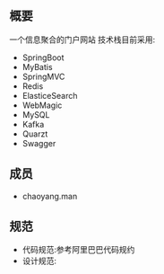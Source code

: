## 概要

一个信息聚合的门户网站
技术栈目前采用:
 - SpringBoot
 - MyBatis
 - SpringMVC
 - Redis
 - ElasticeSearch
 - WebMagic
 - MySQL
 - Kafka
 - Quarzt
 - Swagger


## 成员
 - chaoyang.man


## 规范
 - 代码规范:参考阿里巴巴代码规约
 - 设计规范:

